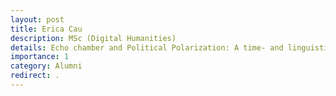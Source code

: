 ```yaml
---
layout: post
title: Erica Cau
description: MSc (Digital Humanities)
details: Echo chamber and Political Polarization: A time- and linguistic-aware analysis of online polarized discussions
importance: 1
category: Alumni
redirect: .
---
```


